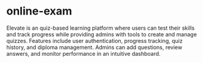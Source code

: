 # online-exam
Elevate is an quiz-based learning platform where users can  test their skills and track progress while providing admins with tools to create and manage quizzes. Features include user authentication, progress tracking, quiz history, and diploma management. Admins can add questions, review answers, and monitor performance in an intuitive dashboard.
